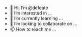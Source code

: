 - 👋 Hi, I’m @defeate
- 👀 I’m interested in ...
- 🌱 I’m currently learning ...
- 💞️ I’m looking to collaborate on ...
- 📫 How to reach me ...

<!---
defeate/defeate is a ✨ special ✨ repository because its `README.md` (this file) appears on your GitHub profile.
You can click the Preview link to take a look at your changes.
--->
